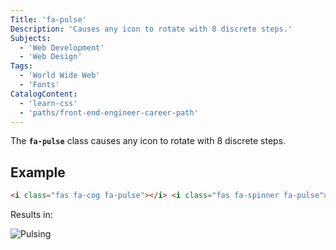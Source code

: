 ```yaml
---
Title: 'fa-pulse'
Description: 'Causes any icon to rotate with 8 discrete steps.'
Subjects:
  - 'Web Development'
  - 'Web Design'
Tags:
  - 'World Wide Web'
  - 'Fonts'
CatalogContent:
  - 'learn-css'
  - 'paths/front-end-engineer-career-path'
---
```


The **`fa-pulse`** class causes any icon to rotate with 8 discrete steps.

## Example

```html
<i class="fas fa-cog fa-pulse"></i> <i class="fas fa-spinner fa-pulse"></i>
```

Results in:

![Pulsing](https://raw.githubusercontent.com/Codecademy/docs/main/media/font-awesome-pulse.png)
